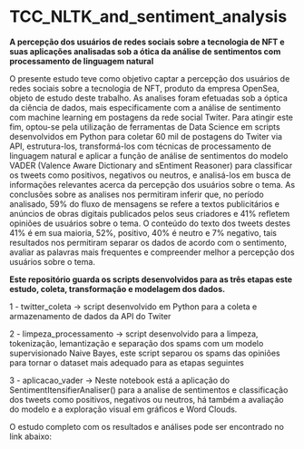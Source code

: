 # TCC_NLTK_and_sentiment_analysis
**A percepção dos usuários de redes sociais sobre a tecnologia de NFT e suas aplicações analisadas sob a ótica da análise de sentimentos com processamento de linguagem natural**


O presente estudo teve como objetivo captar a percepção dos usuários de redes sociais sobre a tecnologia de NFT, produto da empresa OpenSea, objeto de estudo deste trabalho. As analises foram efetuadas sob a óptica da ciência de dados, mais especificamente com a análise de sentimento com machine learning em postagens da rede social Twiter. Para atingir este fim, optou-se pela utilização de ferramentas de Data Science em scripts desenvolvidos em Python para coletar 60 mil de postagens do Twiter via API, estrutura-los, transformá-los com técnicas de processamento de linguagem natural e aplicar a função de análise de sentimentos do  modelo VADER (Valence Aware Dictionary and sEntiment Reasoner) para classificar os tweets como positivos, negativos ou neutros, e analisá-los em busca de informações relevantes acerca da percepção dos usuários sobre o tema. As conclusões sobre as analises nos permitiram inferir que, no período analisado, 59% do fluxo de mensagens se refere a textos publicitários e anúncios de obras digitais publicados pelos seus criadores e 41% refletem opiniões de usuários sobre o tema. O conteúdo do texto dos tweets destes 41% é em sua maioria, 52%, positivo, 40% é neutro e 7% negativo, tais resultados nos permitiram separar os dados de acordo com o sentimento, avaliar as palavras mais frequentes e compreender melhor a percepção dos usuários sobre o tema.  

**Este repositório guarda os scripts desenvolvidos para as três etapas este estudo, coleta, transformação e modelagem dos dados.**

1 - twitter_coleta -> script desenvolvido em Python para a coleta e armazenamento de dados da API do Twiter

2 - limpeza_processamento -> script desenvolvido para a limpeza, tokenização, lemantização e separação dos spams com um modelo supervisionado Naive Bayes, este script separou os spams das opiniões para tornar o dataset mais adequado para as etapas seguintes

3 - aplicacao_vader  -> Neste notebook está a aplicação do SentimentItensifierAnaliser() para a analise de sentimentos e classificação dos tweets como positivos, negativos ou neutros, há também a avaliação do modelo e a exploração visual em gráficos e Word Clouds.

O estudo completo com os resultados e análises pode ser encontrado no link abaixo:

